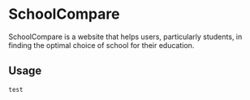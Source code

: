 # SchoolCompare

SchoolCompare is a website that helps users, particularly students, in finding the optimal choice of school for their education.

## Usage

```
test
```

